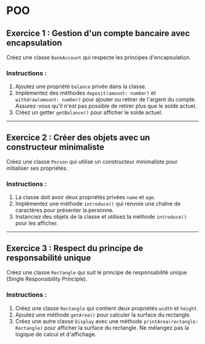 # POO 

## **Exercice 1 : Gestion d'un compte bancaire avec encapsulation**
Créez une classe `BankAccount` qui respecte les principes d'encapsulation.

### Instructions :
1. Ajoutez une propriété `balance` privée dans la classe.
2. Implémentez des méthodes `deposit(amount: number)` et `withdraw(amount: number)` pour ajouter ou retirer de l'argent du compte. Assurez-vous qu'il n'est pas possible de retirer plus que le solde actuel.
3. Créez un getter `getBalance()` pour afficher le solde actuel.

--- 

## **Exercice 2 : Créer des objets avec un constructeur minimaliste**
Créez une classe `Person` qui utilise un constructeur minimaliste pour initialiser ses propriétés.

### Instructions :
1. La classe doit avoir deux propriétés privées `name` et `age`.
2. Implémentez une méthode `introduce()` qui renvoie une chaîne de caractères pour présenter la personne.
3. Instanciez des objets de la classe et utilisez la méthode `introduce()` pour les afficher.

---

## **Exercice 3 : Respect du principe de responsabilité unique**
Créez une classe `Rectangle` qui suit le principe de responsabilité unique (Single Responsibility Principle).

### Instructions :
1. Créez une classe `Rectangle` qui contient deux propriétés `width` et `height`.
2. Ajoutez une méthode `getArea()` pour calculer la surface du rectangle.
3. Créez une autre classe `Display` avec une méthode `printArea(rectangle: Rectangle)` pour afficher la surface du rectangle. Ne mélangez pas la logique de calcul et d'affichage.
